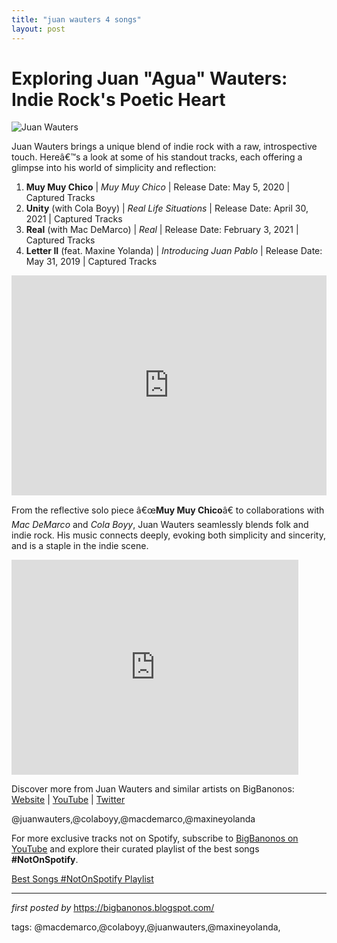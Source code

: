 ```yaml
---
title: "juan wauters 4 songs"
layout: post
---
```

<h1>Exploring Juan "Agua" Wauters: Indie Rock's Poetic Heart</h1>
<img alt="Juan Wauters" src="https://f4.bcbits.com/img/0001131276_10.jpg" /> <p>Juan Wauters brings a unique blend of indie rock with a raw, introspective touch. Hereâ€™s a look at some of his standout tracks, each offering a glimpse into his world of simplicity and reflection:</p> <ol> <li><strong>Muy Muy Chico</strong> | <em>Muy Muy Chico</em> | Release Date: May 5, 2020 | Captured Tracks</li> <li><strong>Unity</strong> (with Cola Boyy) | <em>Real Life Situations</em> | Release Date: April 30, 2021 | Captured Tracks</li> <li><strong>Real</strong> (with Mac DeMarco) | <em>Real</em> | Release Date: February 3, 2021 | Captured Tracks</li> <li><strong>Letter II</strong> (feat. Maxine Yolanda) | <em>Introducing Juan Pablo</em> | Release Date: May 31, 2019 | Captured Tracks</li>
</ol> <div> <iframe allow="autoplay; clipboard-write; encrypted-media; fullscreen; picture-in-picture" allowfullscreen="" frameborder="0" height="352" loading="lazy" src="https://open.spotify.com/embed/playlist/75YzCj2VtifK8jLDJcNNB4?utm_source=generator" width="100%"></iframe>
</div> <p>From the reflective solo piece â€œ<strong>Muy Muy Chico</strong>â€ to collaborations with <em>Mac DeMarco</em> and <em>Cola Boyy</em>, Juan Wauters seamlessly blends folk and indie rock. His music connects deeply, evoking both simplicity and sincerity, and is a staple in the indie scene.</p>
<iframe allowfullscreen="" frameborder="0" height="344" src="https://www.youtube.com/embed/T4PNJ1eMGi4" width="459"></iframe>
<div> <p>Discover more from Juan Wauters and similar artists on BigBanonos: <a href="https://bigbanonos.blogspot.com/">Website</a> | <a href="https://www.youtube.com/@BigBanonos">YouTube</a> | <a href="https://x.com/bigbanonos">Twitter</a></p>
</div> <!--Tags-->
<p>@juanwauters,@colaboyy,@macdemarco,@maxineyolanda</p>


<!--Subscribe and Playlist Links-->
<div>
    <p>For more exclusive tracks not on Spotify, subscribe to <a href="https://www.youtube.com/@BigBanonos" target="_blank">BigBanonos on YouTube</a> and explore their curated playlist of the best songs <strong>#NotOnSpotify</strong>.</p>
    <p><a href="https://www.youtube.com/playlist?list=PLtuNtuTatqI0kFahUCbtbfenC_ET5O_tr" target="_blank">Best Songs #NotOnSpotify Playlist<br /></a></p></div>

<hr />

<p><em>first posted by</em> <a href="https://bigbanonos.blogspot.com/" rel="noopener" target="_new">https://bigbanonos.blogspot.com/</a></p>

<p>tags: @macdemarco,@colaboyy,@juanwauters,@maxineyolanda,</p>
